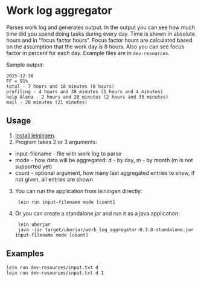 # Work log aggregator

Parses work log and generates output.
In the output you can see how much time did you spend doing tasks during every day. Time is shown in absolute hours 
and in "focus factor hours". Focus factor hours are calculated based on the assumption that the work day is 8 hours.
Also you can see focus factor in percent for each day.
Example files are in `dev-resources`.

Sample output:

    2015-12-30
    FF = 91%
    total - 7 hours and 18 minutes (8 hours)
    profiling - 4 hours and 38 minutes (5 hours and 4 minutes)
    help Alena - 2 hours and 20 minutes (2 hours and 33 minutes)
    mail - 20 minutes (21 minutes)

## Usage

1. [Install leiningen](http://leiningen.org/#install).
2. Program takes 2 or 3 arguments:
 - input-filename - file with work log to parse
 - mode - how data will be aggregated: d - by day, m - by month (m is not supported yet)
 - count - optional argument, how many last aggregated entries to show, if not given, all entries are shown
3. You can run the application from leiningen directly:

        lein run input-filename mode [count]

4. Or you can create a standalone jar and run it as a java application:

        lein uberjar
        java -jar target/uberjar/work_log_aggregator-0.3.0-standalone.jar input-filename mode [count]

## Examples

    lein run dev-resources/input.txt d
    lein run dev-resources/input.txt d 1
